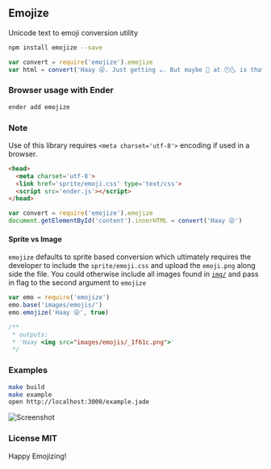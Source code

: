 ## Emojize
Unicode text to emoji conversion utility

``` sh
npm install emojize --save
```

``` js
var convert = require('emojize').emojize
var html = convert('Haay 😜. Just getting ☕. But maybe 🍻 at 🕘🌜 is that 🆒')
```

### Browser usage with Ender

``` sh
ender add emojize
```

### Note
Use of this library requires `<meta charset='utf-8'>` encoding if used in a browser.

``` html
<head>
  <meta charset='utf-8'>
  <link href='sprite/emoji.css' type='text/css'>
  <script src='ender.js'></script>
</head>
```

``` js
var convert = require('emojize').emojize
document.getElementById('content').innerHTML = convert('Haay 😜')
```

#### Sprite vs Image
`emojize` defaults to sprite based conversion which ultimately requires the developer to include the `sprite/emoji.css` and upload the `emoji.png` along side the file. You could otherwise include all images found in [`img/`](img/) and pass in flag to the second argument to `emojize`

``` js
var emo = require('emojize')
emo.base('images/emojis/')
emo.emojize('Haay 😜', true)

/**
 * outputs:
 * 'Haay <img src="images/emojis/_1f61c.png">'
 */
```

### Examples

``` sh
make build
make example
open http://localhost:3000/example.jade
```

![Screenshot](http://cl.ly/image/0L3I2y2v0A3D/Screen%20Shot%202014-05-03%20at%202.19.32%20PM.png)

### License MIT

Happy Emojizing!
